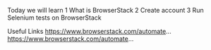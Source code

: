 Today we will learn
1 What is BrowserStack
2 Create account
3 Run Selenium tests on BrowserStack

Useful Links
https://www.browserstack.com/automate...
https://www.browserstack.com/automate...